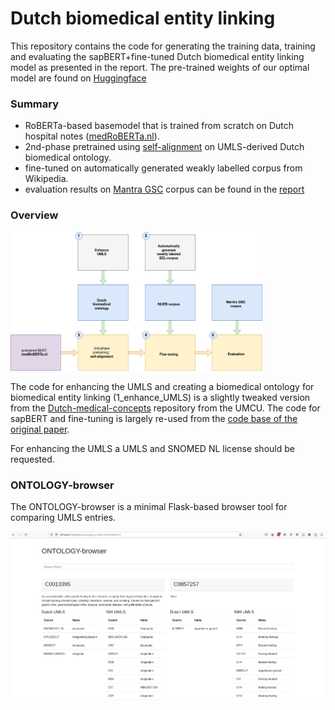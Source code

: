 # Dutch biomedical entity linking

This repository contains the code for generating the training data, training and evaluating the sapBERT+fine-tuned Dutch biomedical entity linking model as presented in the report. The pre-trained weights of our optimal model are found on [Huggingface](https://huggingface.co/fonshartendorp/dutch_biomedical_entity_linking)

### Summary
- RoBERTa-based basemodel that is trained from scratch on Dutch hospital notes ([medRoBERTa.nl](https://huggingface.co/CLTL/MedRoBERTa.nl)).
- 2nd-phase pretrained using [self-alignment](https://doi.org/10.48550/arXiv.2010.11784) on UMLS-derived Dutch biomedical ontology.
- fine-tuned on automatically generated weakly labelled corpus from Wikipedia.
- evaluation results on [Mantra GSC](https://doi.org/10.1093/jamia/ocv037) corpus can be found in the [report](https://github.com/fonshartendorp/dutch_biomedical_entity_linking/blob/main/report/report.pdf)

### Overview
<img src="https://github.com/fonshartendorp/dutch_biomedical_entity_linking/blob/main/report/overview.png" width="80%" />

The code for enhancing the UMLS and creating a biomedical ontology for biomedical entity linking (1\_enhance\_UMLS) is a slightly tweaked version from the [Dutch-medical-concepts](https://github.com/umcu/dutch-medical-concepts) repository from the UMCU. The code for sapBERT and fine-tuning is largely re-used from the [code base of the original paper](https://github.com/cambridgeltl/sapbert/tree/main). 

For enhancing the UMLS a UMLS and SNOMED NL license should be requested.

### ONTOLOGY-browser
The ONTOLOGY-browser is a minimal Flask-based browser tool for comparing UMLS entries.


<img src="https://github.com/fonshartendorp/dutch_biomedical_entity_linking/blob/main/ontology-browser/ontology-browser.png" />


